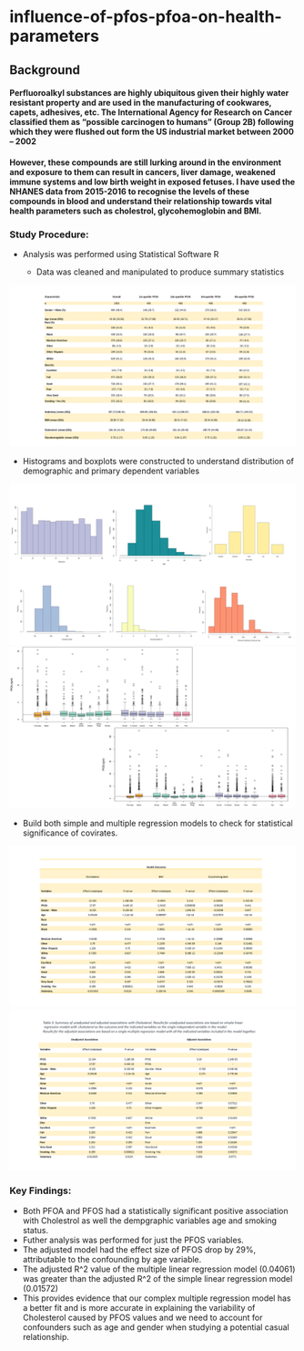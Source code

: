 # influence-of-pfos-pfoa-on-health-parameters

## Background

#### Perfluoroalkyl substances are highly ubiquitous given their highly water resistant property and are used in the manufacturing of cookwares, capets, adhesives, etc. The International Agency for Research on Cancer classified them as “possible carcinogen to humans” (Group 2B) following which they were flushed out form the US industrial market between 2000 – 2002

#### However, these compounds are still lurking around in the environment and exposure to them can result in cancers, liver damage, weakened immune systems and low birth weight in exposed fetuses. I have used the NHANES data from 2015-2016 to recognise the levels of these compounds in blood and understand their relationship towards vital health parameters such as cholestrol, glycohemoglobin and BMI.


### Study Procedure:

* Analysis was performed using Statistical Software R 

  * Data was cleaned and manipulated to produce summary statistics

![This is an image](/Assets/summary_stats.png)

  * Histograms and boxplots were constructed to understand distribution of demographic and primary dependent variables

![This is an image](/Assets/distributions.png)
![This is an image](/Assets/pfos_distribution.png)

  * Build both simple and multiple regression models to check for statistical significance of covirates. 

![This is an image](/Assets/simple_reg.png)
![This is an image](/Assets/multi_reg.png)

### Key Findings:

* Both PFOA and PFOS had a statistically significant positive association with Cholestrol as well the dempgraphic variables age and smoking status.
* Futher analysis was performed for just the PFOS variables.
* The adjusted model had the effect size of PFOS drop by 29%, attributable to the confounding by age variable.
* The adjusted R^2 value of the multiple linear regression model (0.04061) was greater than the adjusted R^2 of the simple linear regression model (0.01572)
* This provides evidence that our complex multiple regression model has a better fit and is more accurate in explaining the variability of Cholesterol caused by PFOS values and we need to account for confounders such as age and gender when studying a potential casual relationship.
